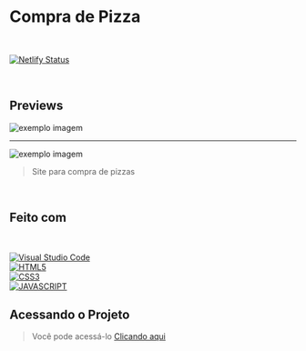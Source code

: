 # Compra de Pizza

<br>

[![Netlify Status](https://api.netlify.com/api/v1/badges/35547a46-687f-4907-899e-94ae4b75378b/deploy-status)](https://compra-de-pizza.netlify.app/)

<br>

## Previews

<img src="assets/preview1.gif" alt="exemplo imagem">
<hr>
<img src="assets/preview2.gif" alt="exemplo imagem">

<br>

> Site para compra de pizzas

<br>

## Feito com

<br>

[![Visual Studio Code](https://img.shields.io/badge/Visual_studio_code-0078D4?style=for-the-badge&logo=visual%20studio%20code&logoColor=white)](https://code.visualstudio.com/)<br>
[![HTML5](https://img.shields.io/badge/HTML5-E34F26?style=for-the-badge&logo=html5&logoColor=white)](https://developer.mozilla.org/pt-BR/docs/Web/HTML)<br>
[![CSS3](https://img.shields.io/badge/CSS3-1572B6?style=for-the-badge&logo=css3&logoColor=white)](https://developer.mozilla.org/pt-BR/docs/Web/CSS)<br>
[![JAVASCRIPT](https://img.shields.io/badge/JavaScript-F7DF1E?style=for-the-badge&logo=javascript&logoColor=black)](https://developer.mozilla.org/pt-BR/docs/Web/JavaScript)

## Acessando o Projeto

> Você pode acessá-lo [Clicando aqui](https://compra-de-pizza.netlify.app/)

